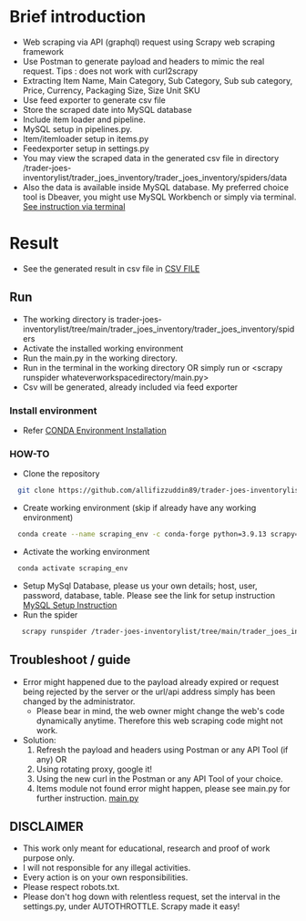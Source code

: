 # Brief introduction
- Web scraping via API (graphql) request using Scrapy web scraping framework
- Use Postman to generate payload and headers to mimic the real request. Tips : does not work with curl2scrapy
- Extracting Item Name, Main Category, Sub Category, Sub sub category, Price, Currency, Packaging Size, Size Unit SKU
- Use feed exporter to generate csv file
- Store the scraped date into MySQL database
- Include item loader and pipeline.
- MySQL setup in pipelines.py.
- Item/itemloader setup in items.py
- Feedexporter setup in settings.py
- You may view the scraped data in the generated csv file in directory /trader-joes-inventorylist/trader_joes_inventory/trader_joes_inventory/spiders/data
- Also the data is available inside MySQL database. My preferred choice tool is Dbeaver, you might use MySQL Workbench or simply via terminal. [See instruction via terminal](https://dev.mysql.com/doc/mysql-getting-started/en/)

# Result
- See the generated result in csv file in [CSV FILE](https://github.com/allifizzuddin89/trader-joes-inventorylist/blob/main/trader_joes_inventory/trader_joes_inventory/spiders/data/main/main_2023-03-11T19-42-24.csv)

## Run
- The working directory is trader-joes-inventorylist/tree/main/trader_joes_inventory/trader_joes_inventory/spiders
- Activate the installed working environment
- Run the main.py in the working directory.
- Run <scrapy runspider main.py> in the terminal in the working directory
  OR simply run <scrapy crawl main.py> or <scrapy runspider whateverworkspacedirectory/main.py>
- Csv will be generated, already included via feed exporter

### Install environment
- Refer [CONDA Environment Installation](https://docs.anaconda.com/anaconda/install/)
 
### HOW-TO
- Clone the repository
```bash  
  git clone https://github.com/allifizzuddin89/trader-joes-inventorylist.git 
```
- Create working environment (skip if already have any working environment)
```bash
  conda create --name scraping_env -c conda-forge python=3.9.13 scrapy=2.7.1
```
- Activate the working environment
```bash
  conda activate scraping_env
```
- Setup MySql Database, please us your own details; host, user, password, database, table. Please see the link for setup instruction
[MySQL Setup Instruction](https://dev.mysql.com/doc/mysql-getting-started/en/)
 - Run the spider
 ```bash
    scrapy runspider /trader-joes-inventorylist/tree/main/trader_joes_inventory/trader_joes_inventory/spiders/main.py
 ```

## Troubleshoot / guide
- Error might happened due to the payload already expired or request being rejected by the server or the url/api address simply has been changed by the administrator.
  - Please bear in mind, the web owner might change the web's code dynamically anytime. Therefore this web scraping code might not work.
- Solution: 
  1. Refresh the payload and headers using Postman or any API Tool (if any) OR
  2. Using rotating proxy, google it!
  3. Using the new curl in the Postman or any API Tool of your choice.
  4. Items module not found error might happen, please see main.py for further instruction. [main.py](https://github.com/allifizzuddin89/trader-joes-inventorylist/blob/main/trader_joes_inventory/trader_joes_inventory/spiders/main.py)
  
## DISCLAIMER
- This work only meant for educational, research and proof of work purpose only. 
- I will not responsible for any illegal activities.
- Every action is on your own responsibilities.
- Please respect robots.txt.
- Please don't hog down with relentless request, set the interval in the settings.py, under AUTOTHROTTLE. Scrapy made it easy!
